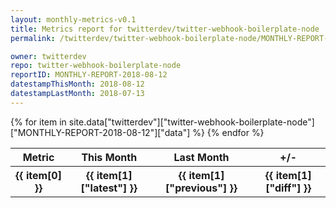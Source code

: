 ```yaml
---
layout: monthly-metrics-v0.1
title: Metrics report for twitterdev/twitter-webhook-boilerplate-node | MONTHLY-REPORT-2018-08-12 | 2018-08-12
permalink: /twitterdev/twitter-webhook-boilerplate-node/MONTHLY-REPORT-2018-08-12/

owner: twitterdev
repo: twitter-webhook-boilerplate-node
reportID: MONTHLY-REPORT-2018-08-12
datestampThisMonth: 2018-08-12
datestampLastMonth: 2018-07-13
---
```


<table style="width: 100%">
    <tr>
        <th>Metric</th>
        <th>This Month</th>
        <th>Last Month</th>
        <th>+/-</th>
    </tr>
    {% for item in site.data["twitterdev"]["twitter-webhook-boilerplate-node"]["MONTHLY-REPORT-2018-08-12"]["data"] %}
    <tr>
        <th>{{ item[0] }}</th>
        <th>{{ item[1]["latest"] }}</th>
        <th>{{ item[1]["previous"] }}</th>
        <th>{{ item[1]["diff"] }}</th>
    </tr>
    {% endfor %}
</table>
